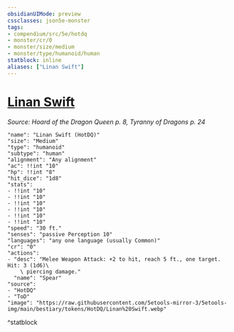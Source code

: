 ```yaml
---
obsidianUIMode: preview
cssclasses: json5e-monster
tags:
- compendium/src/5e/hotdq
- monster/cr/0
- monster/size/medium
- monster/type/humanoid/human
statblock: inline
aliases: ["Linan Swift"]
---
```

# [Linan Swift](Mechanics\bestiary\npc/linan-swift-hotdq.md)
*Source: Hoard of the Dragon Queen p. 8, Tyranny of Dragons p. 24*  

```statblock
"name": "Linan Swift (HotDQ)"
"size": "Medium"
"type": "humanoid"
"subtype": "human"
"alignment": "Any alignment"
"ac": !!int "10"
"hp": !!int "8"
"hit_dice": "1d8"
"stats":
- !!int "10"
- !!int "10"
- !!int "10"
- !!int "10"
- !!int "10"
- !!int "10"
"speed": "30 ft."
"senses": "passive Perception 10"
"languages": "any one language (usually Common)"
"cr": "0"
"actions":
- "desc": "Melee Weapon Attack: +2 to hit, reach 5 ft., one target. Hit: 3 (1d6)\
    \ piercing damage."
  "name": "Spear"
"source":
- "HotDQ"
- "ToD"
"image": "https://raw.githubusercontent.com/5etools-mirror-3/5etools-img/main/bestiary/tokens/HotDQ/Linan%20Swift.webp"
```
^statblock